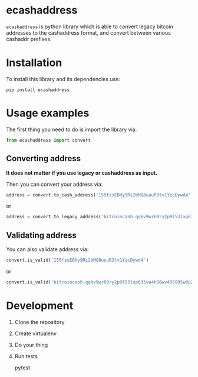 
# ecashaddress
`ecashaddress` is python library which is able to convert legacy bitcoin addresses to the cashaddress format,
and convert between various cashaddr prefixes.

# Installation
To install this library and its dependencies use:

    pip install ecashaddress

# Usage examples
The first thing you need to do is import the library via:

```python
from ecashaddress import convert
```
## Converting address
**It does not matter if you use legacy or cashaddress as input.**

Then you can convert your address via:

```python
address = convert.to_cash_address('155fzsEBHy9Ri2bMQ8uuuR3tv1YzcDywd4')
```

or

```python
address = convert.to_legacy_address('bitcoincash:qqkv9wr69ry2p9l53lxp635va4h86wv435995w8p2h')
```
## Validating address
You can also validate address via:

```python
convert.is_valid('155fzsEBHy9Ri2bMQ8uuuR3tv1YzcDywd4')
```

or

```python
convert.is_valid('bitcoincash:qqkv9wr69ry2p9l53lxp635va4h86wv435995w8p2h')
```

# Development

1. Clone the repository
2. Create virtualenv
4. Do your thing
5. Run tests


    pytest
